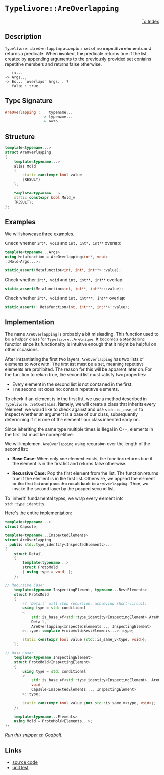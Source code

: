<!-- Copyright 2024 Feng Mofan
SPDX-License-Identifier: Apache-2.0 -->

# `Typelivore::AreOverlapping`

<p style='text-align: right;'><a href="../../../facilities/metafunctions.md#typelivore-are-overlapping">To Index</a></p>

## Description

`Typelivore::AreOverlapping` accepts a set of nonrepetitive elements and returns a predicate.
When invoked, the predicate returns true if the list created by appending arguments to the previously provided set contains repetitive members and returns false otherwise.

<pre><code>   Es...
-> Args...
-> Es... `overlaps` Args... ?
   false : true</code></pre>

## Type Signature

```Haskell
AreOverlapping ::   typename...
                 -> typename...
                 -> auto
```

## Structure

```C++
template<typename...>
struct AreOverlapping
{
    template<typename...>
    alias Mold
    {
        static constexpr bool value
        {RESULT};
    };

    template<typename...>
    static constexpr bool Mold_v 
    {RESULT};
};
```

## Examples

We will showcase three examples.

Check whether `int*, void` and `int, int*, int**` overlap:

```C++
template<typename...Args>
using Metafunction = AreOverlapping<int*, void>
::Mold<Args...>;

static_assert(Metafunction<int, int*, int**>::value);
```

Check whether `int*, void` and `int, int**, int**` overlap:

```C++
static_assert(Metafunction<int, int**, int**>::value);
```

Check whether `int*, void` and `int, int***, int**` overlap:

```C++
static_assert(! Metafunction<int, int***, int**>::value);
```

## Implementation

The name `AreOverlapping` is probably a bit misleading.
This function used to be a helper class for `Typelivore::AreUnique`.
It becomes a standalone function since its functionality is intuitive enough that it might be helpful on other occasions.

After instantiating the first two layers, `AreOverlapping` has two lists of elements to work with.
The first list must be a set, meaning repetitive elements are prohibited. The reason for this will be apparent later on.
For the function to return true, the second list must satisfy two properties:

- Every element in the second list is not contained in the first.
- The second list does not contain repetitive elements.

To check if an element is in the first list, we use a method described in `Typelivore::SetContains`.
Namely, we will create a class that inherits every 'element' we would like to check against and use `std::is_base_of` to inspect whether an argument is a base of our class, subsequently determining if it is one of the elements our class inherited early on.

Since inheriting the same type multiple times is illegal in C++, elements in the first list must be nonrepetitive.

We will implement `AreOverlapping` using recursion over the length of the second list:

- **Base Case:** When only one element exists, the function returns true if the element is in the first list and returns false otherwise.

- **Recursive Case:** Pop the first element from the list.
The function returns true if the element is in the first list.
Otherwise, we append the element to the first list and pass the result back to `AreOverlapping`.
Then, we invoke the second layer by the popped second list.

To 'inherit' fundamental types, we wrap every element into `std::type_identity`.

Here's the entire implementation:

```C++
template<typename...>
struct Capsule;

template<typename...InspectedElements>
struct AreOverlapping
: public std::type_identity<InspectedElements>...
{
    struct Detail
    {
        template<typename...>
        struct ProtoMold
        { using type = void; };
    };

// Recursive Case:
    template<typename InspectingElement, typename...RestElements>
    struct ProtoMold
    {
        // `Detail` will stop recursion, achieving short-circuit.
        using type = std::conditional
        <
            std::is_base_of<std::type_identity<InspectingElement>,AreOverlapping>::value, 
            Detail, 
            AreOverlapping<InspectedElements..., InspectingElement>
        >::type::template ProtoMold<RestElements...>::type;

        static constexpr bool value {std::is_same_v<type, void>};
    };

// Base Case:
    template<typename InspectingElement>
    struct ProtoMold<InspectingElement>
    {
        using type = std::conditional
        <
            std::is_base_of<std::type_identity<InspectingElement>, AreOverlapping>::value, 
            void,
            Capsule<InspectedElements..., InspectingElement>
        >::type;
        
        static constexpr bool value {not std::is_same_v<type, void>};
    };

    template<typename...Elements>
    using Mold = ProtoMold<Elements...>;
};
```

[*Run this snippet on Godbolt.*](https://godbolt.org/#z:OYLghAFBqd5QCxAYwPYBMCmBRdBLAF1QCcAaPECAMzwBtMA7AQwFtMQByARg9KtQYEAysib0QXACx8BBAKoBnTAAUAHpwAMvAFYTStJg1DIApACYAQuYukl9ZATwDKjdAGFUtAK4sGIAMykrgAyeAyYAHI%2BAEaYxCAArBqkAA6oCoRODB7evgGp6ZkCoeFRLLHxSbaY9o4CQgRMxAQ5Pn6BdpgOWQ1NBCWRMXGJyQqNza15HeP9YYPlw0kAlLaoXsTI7Bzm/mHI3lgA1Cb%2Bbl6OtIQAnifYJhoAgjt7B5jHpwRXKZgA%2BgTETEIClu9yeZl2DH2XiOJzcyDG6CwVBBj1BBEwLBSBnRsM%2B32YbAAdMSUQ8xsQvA5Dm4mCkFF56CcrKjHujMdjMLivoxWJhiYSAJIMBTfByYdDYehsQTA/x3R7kykEQ4PYiYADyADc4gYUikwsBQSBDikvNFLshDgiQCA8b88FhBNdYUKRV10RKpYwCLLsPzQSYAOzMh6HMNW/5Kw4AEUwjTooPDx2DiaT4bZWKYOI%2B3IJfJJctTaYjFKpymIqCIAFlPOgi2mgxZDl4MkZDnb3tHDprUA6mcno0z60HB/4Q6CAPQTw4AJS66wy2upTCUIHrGY5XPxvMOrtFjiMkox3tI7dzvP5c7GR%2BlPtJScVZYr1drw5Tj2LYanxwAbBpY/GtAmH%2BhwAO50LQEaoCkhxqsgC5ZKeTDIAgeCYJqBpWggJAEAAtMgeAbF4hCEvWSYtphHYnF21ooAI%2BB1MwQEfp%2BsJkZ%2BtF4AoPzRCuvyoMipy0XaPwOt6zqnHu7oGje3q3KQqoatqxC6vqRi3DampiF4mCnuxxYAYCtB6Sxn7hopWo6rSamGpJwr7uKskyvyp5Sd0h5eoI96sXKNp2n5GKZuihzlpWqA1rQdanFeBBOT6/q%2Bba3JDiyoYcY0jiWmgwroqoKTEIc0SoJ43baW8jacdxCi8j8mpbrp3a9lFdyBqOIZJiOKVPI834WHxy6ruugWbjm25sLu9nSR5x5eYWpkllGoUvpFLqTe5wBxd5YaNvpzatsAZ7fJ2EboDa2UMVkYi7Wx81mZVPF8T8AmwsJ3KiY6jifKtbrrZtcqnhZymqQaGkgFp3gNbtSY9g6pBQ%2BGNJ0gynJ2T9HpxQoLkTWjMmeQQW0NoldpdWZu1jFmeBZQIYyYHlBVFSV4M6cmFgMJWJ02lxPzVWwtX1aeMPNZ1Y5vm1AbzRuWYo24dp5vyGMExRbYRegx1LeFr6nBjCV3CLqKtV1k4AFQm6bZsTsbJsACrYEIVumxbPVm87RuO91YIQlCMKnNlmwpHec3u5L2Yy%2BeRLEqqwC%2BqCSsHVWcZMFQXiQoxx2A1Zeog6cYQEEbAtNaSNoq7CkeYwWuvjgqGWUz8K5KM0EDx40Scp1ksI56eOd54cXdG6DTOYEsXXk5ltcKPXBCNwnLfdAI7eCJ3ggm4vud94lA9D3rZLV8gY8TxAYBgIcTeJ8ns8MPPBAr6b19r9gmllZvFgcCstCcAkvB%2BBwWikKgnBuNYawVo1gbHKuCHgpACCaBfisAA1iAH8/hCQAA5kGBg0D%2BJIGh/BmGQWYAAnPg/QnBJC8BYBIDQyQv4/z/hwXgCgQDJCgd/F%2BpA4CwBgIgEAawCCmivhQCAaBMR0DiBEXknBVDIJ/LhH8khDjAGQJaKQhIzC8HFIQEgDo9D8EECIMQ7ApAyEEIoFQ6gWGkF0FwUgoEAQpE4DwV%2B79P7QN/pwdU5w%2BGHAEocSR0jZHyMUYcZRZhDgQA8MI%2BgBUdhcCWLwZhWgVgQCQEI/UkTyCUBSSI%2BIwApBmD4HQdExAGEQGiC46IYQmhXHsbwcpzBiBXHVNEbQ7pqmkCEbedUDBaBVPMVgaIXhgA0loLQBh3BeBYBYIYYA4hemEWktqUZP9abznRK0nONQXGXGiACepHgsAuP%2BHgchYzSDKSKkoWMkyjCXCMNAlYVADBRwAGpoVAuqfErSdHCFEOIQxXyTFqBcZY/QUyUCAMsPoPA0QGGQBWNBRiozcIImoqYSw1gzA0OUsQMSMKIArE6OfFwDB3CeDaHoEIcwygVD0GkDIjFJh%2BCsbSooDABhUuGFYgljFegTFJXkTlNRpL1BmGyoY8ROUzAZXocmzRRULHFfikBmwJCOI4B/Ug1DeC0J8VImRciFFKMkCo0JuANFRPAbEyBdyVgIEwEwLA8Q8WkHgZIJB%2BD/CBkkBoSQZhJB/g0AkH8RC34cFIaQch/guCEh/FwH8yD8HINjQkSQXAEjup/BqlxtD6GMKtSwxJnCkncI8ecdJgjUARNEeIjgTQWCakDLhJghx9hTKCfgwkUalkMU0adKxXy9G/OkP8pQgLzG6DyTY2k1TVXqs1a4jg7jeHnC8VQQ4tb62NubQYNsXB22dtCeE1JcRjjgjMJa%2BJrCi2ZLSQI69wx10NpbUYXdXBkg0FoIU4ppTzG1Mqa0399TGnNIcK09p3pOndJcX0gZQyRmtImVMmZP98BwUcAslxyz4KrJOeskNP8tk7KuHsrYP9DnHIgWc9ImBLmIYNHcvgjyFAvMwG8j5Jz%2B0/IMUO2QAKzE/3HSC25qKrAQq2biuF/ssiIuRf4aMwn0WYriNirA4nqi1CyESkluRGVBGJXK6lTLCj0r5Tp5ljF9McrU0KhgPKWgmelYK8%2BtmLPitsJK%2BzEq%2BguZVasdYyqYnELVc48x2qH2bqfQdXdHbCQaBNd281kbz3WtILa%2B1wwnUhrDRG9t3rAxpsDIGfwPq/UpszSFzgOamH0fYVwnhfCy13uIGItgnBa3%2BJYAoTUlpNRRY5GMNR8WtF9tkAOrjRj5Ajr4zofIk67FjJncFmhbiS3Km8W1uRHWuvdl61LMYB6K1HoS/4JL%2Ba2HJIO1khrF3Ilg2QHqWqu6fh9YILXYgLBZH5I/XEL9ZSKn1P/X9hpTSWknLA4ICDPTkOYH6YMsQcGTkIeuSR8ZczujofMZh84WwIG4c2VCwjxGDnYvI7wSjFyMS0duadh5TBnmvPeYwT5I3OMSG48YybQL8jbuMOCmwYn4ASYRZwCc1p5OWAxVqrFOKBdWcJRAVwUqrEUtKGKmlRmsiK4KHSrI3mBXqeFX0TXXKegisparzzvLtPStNyr%2BVPmFBKoMQtsrS2OBrre%2B1zr3Wdvoj2xAU1RAEsxLicl1LDrKCqqyyAAhhJ/D%2BASEkFNlC4%2BBjjS7rVFXbC5ovUsOBAQfwdq4AQorhCfyBi4OgqxIb/CLYz3QvNCTVWqPT/OkP%2BaVjKQyM4SQQA%3D%3D)

## Links

- [source code](../../../../conceptrodon/descend/typelivore/are_overlapping.hpp)
- [unit test](../../../../tests/unit/metafunctions/typelivore/are_overlapping.test.hpp)
